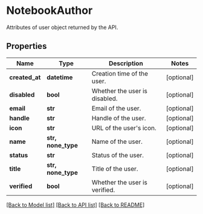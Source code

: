 # NotebookAuthor

Attributes of user object returned by the API.

## Properties

| Name           | Type               | Description                   | Notes      |
| -------------- | ------------------ | ----------------------------- | ---------- |
| **created_at** | **datetime**       | Creation time of the user.    | [optional] |
| **disabled**   | **bool**           | Whether the user is disabled. | [optional] |
| **email**      | **str**            | Email of the user.            | [optional] |
| **handle**     | **str**            | Handle of the user.           | [optional] |
| **icon**       | **str**            | URL of the user&#39;s icon.   | [optional] |
| **name**       | **str, none_type** | Name of the user.             | [optional] |
| **status**     | **str**            | Status of the user.           | [optional] |
| **title**      | **str, none_type** | Title of the user.            | [optional] |
| **verified**   | **bool**           | Whether the user is verified. | [optional] |

[[Back to Model list]](README.md#documentation-for-models) [[Back to API list]](README.md#documentation-for-api-endpoints) [[Back to README]](README.md)
